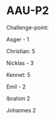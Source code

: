 # AAU-P2

Challenge-point:

Asger - 1

Christian: 5

Nicklas - 3

Kennet: 5

Emil - 2

Ibrahim  2

Johannes 2

